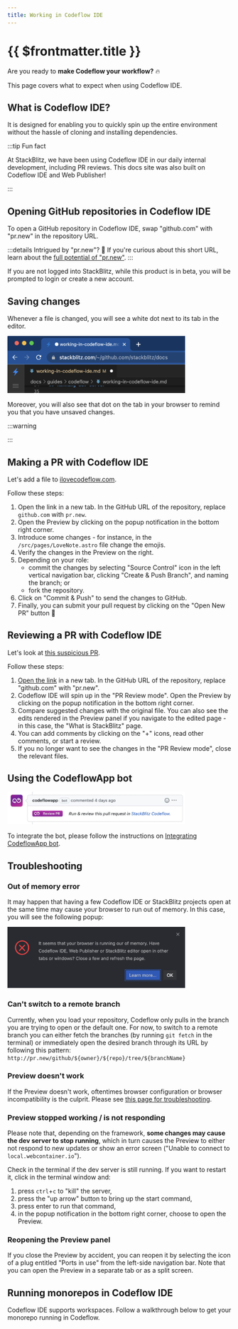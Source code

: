 ```yaml
---
title: Working in Codeflow IDE
---
```


# {{ $frontmatter.title }}

Are you ready to **make Codeflow your workflow?** 🔥 

This page covers what to expect when using Codeflow IDE.

## What is Codeflow IDE?

<!-- @include: ./parts/codeflow-ide.md -->

It is designed for enabling you to quickly spin up the entire environment without the hassle of cloning and installing dependencies.

:::tip Fun fact

At StackBlitz, we have been using Codeflow IDE in our daily internal development, including PR reviews. This docs site was also built on Codeflow IDE and Web Publisher!

:::

## Opening GitHub repositories in Codeflow IDE

To open a GitHub repository in Codeflow IDE, swap "github.com" with "pr.new" in the repository URL. 

:::details Intrigued by "pr.new"?  👀
If you're curious about this short URL, learn about the [full potential of "pr.new"](./using-pr-new).
:::

If you are not logged into StackBlitz, while this product is in beta, you will be prompted to login or create a new account.

## Saving changes

Whenever a file is changed, you will see a white dot next to its tab in the editor. 


<img lang="en" src="./assets/codeflow-ide-white-dots-cut.png" alt="CodeflowApp bot in action" style="width: 400px"/>

Moreover, you will also see that dot on the tab in your browser to remind you that you have unsaved changes.

:::warning

<!--@include: ./parts/persistance.md-->

:::


## Making a PR with Codeflow IDE

Let's add a file to [ilovecodeflow.com](https://github.com/stackblitz/ilovecodeflow.com).

Follow these steps:

1. Open the link in a new tab. In the GitHub URL of the repository, replace `github.com` with `pr.new`.
2. Open the Preview by clicking on the popup notification in the bottom right corner.
3. Introduce some changes - for instance, in the `/src/pages/LoveNote.astro` file change the emojis.
4. Verify the changes in the Preview on the right.
5. Depending on your role:
    - commit the changes by selecting "Source Control" icon in the left vertical navigation bar, clicking "Create & Push Branch", and naming the branch; or
    - fork the repository.
6. Click on "Commit & Push" to send the changes to GitHub.
6. Finally, you can submit your pull request by clicking on the "Open New PR" button 🥳

## Reviewing a PR with Codeflow IDE 

Let's look at [this suspicious PR](https://github.com/stackblitz/docs/pull/40).

Follow these steps:
1. [Open the link](https://github.com/stackblitz/docs/pull/40) in a new tab. In the GitHub URL of the repository, replace "github.com" with "pr.new".
2. Codeflow IDE will spin up in the "PR Review mode". Open the Preview by clicking on the popup notification in the bottom right corner.
3. Compare suggested changes with the original file. You can also see the edits rendered in the Preview panel if you navigate to the edited page - in this case, the "What is StackBlitz" page.
4. You can add comments by clicking on the "+" icons, read other comments, or start a review.
5. If you no longer want to see the changes in the "PR Review mode", close the relevant files.

## Using the CodeflowApp bot

<!--@include: ./parts/codeflowapp-bot.md-->

<img lang="en" src="./assets/codeflowapp-pr.jpg" alt="CodeflowApp bot in action" style="width: 400px"/>

To integrate the bot, please follow the instructions on [Integrating CodeflowApp bot](./integrating-codeflowapp-bot.md).

## Troubleshooting

### Out of memory error

It may happen that having a few Codeflow IDE or StackBlitz projects open at the same time may cause your browser to run out of memory. In this case, you will see the following popup:

<img lang="en" src="./assets/error-out-of-memory-popup.png" alt="It seems that your browser is running our of memory. Have Codeflow IDE, Web Publisher or StackBlitz editor open in other tabs or windows? Close a few and refresh the page." style="width: 400px"/>

<!-- @include: ../parts/error-out-of-memory.md -->

### Can't switch to a remote branch

Currently, when you load your repository, Codeflow only pulls in the branch you are trying to open or the default one. For now, to switch to a remote branch you can either fetch the branches (by running `git fetch` in the terminal) or immediately open the desired branch through its URL by following this pattern: `http://pr.new/github/${owner}/${repo}/tree/${branchName}`

### Preview doesn't work

If the Preview doesn't work, oftentimes browser configuration or browser incompatibility is the culprit. Please see [this page for troubleshooting](/platform/webcontainers/browser-support). 

### Preview stopped working / is not responding

Please note that, depending on the framework, **some changes may cause the dev server to stop running**, which in turn causes the Preview to either not respond to new updates or show an error screen ("Unable to connect to `local.webcontainer.io`"). 

Check in the terminal if the dev server is still running. If you want to restart it, click in the terminal window and:
1. press `ctrl`+`c` to "kill" the server,
2. press the "up arrow" button to bring up the start command,
3. press enter to run that command,
4. in the popup notification in the bottom right corner, choose to open the Preview.

### Reopening the Preview panel 

If you close the Preview by accident, you can reopen it by selecting the icon of a plug entitled "Ports in use" from the left-side navigation bar. Note that you can open the Preview in a separate tab or as a split screen.

## Running monorepos in Codeflow IDE

Codeflow IDE supports workspaces. Follow a walkthrough below to get your monorepo running in Codeflow. <!-- @include: ../parts/monorepo-support.md -->


